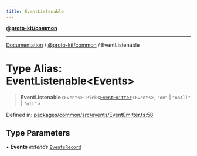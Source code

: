 ```yaml
---
title: EventListenable
---
```


[**@proto-kit/common**](../README.md)

***

[Documentation](../../../README.md) / [@proto-kit/common](../README.md) / EventListenable

# Type Alias: EventListenable\<Events\>

> **EventListenable**\<`Events`\>: `Pick`\<[`EventEmitter`](../classes/EventEmitter.md)\<`Events`\>, `"on"` \| `"onAll"` \| `"off"`\>

Defined in: [packages/common/src/events/EventEmitter.ts:58](https://github.com/proto-kit/framework/blob/b953c754e500c62f01fbbd6d09adfb2f5577269d/packages/common/src/events/EventEmitter.ts#L58)

## Type Parameters

• **Events** *extends* [`EventsRecord`](EventsRecord.md)
